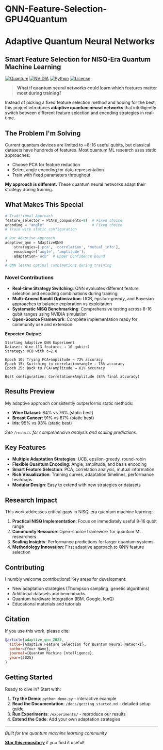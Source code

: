 # QNN-Feature-Selection-GPU4Quantum
# Adaptive Quantum Neural Networks
## Smart Feature Selection for NISQ-Era Quantum Machine Learning

[![Quantum](https://img.shields.io/badge/Quantum-Neural%20Networks-blueviolet)](https://github.com/yourusername/adaptive-qnn)
[![NVIDIA](https://img.shields.io/badge/NVIDIA-cuQuantum-green)](https://developer.nvidia.com/cuquantum-sdk)
[![Python](https://img.shields.io/badge/Python-3.8+-blue)](https://python.org)
[![License](https://img.shields.io/badge/License-MIT-yellow)](LICENSE)

> **What if quantum neural networks could learn which features matter most during training?**

Instead of picking a fixed feature selection method and hoping for the best, this project introduces **adaptive quantum neural networks** that intelligently switch between different feature selection and encoding strategies in real-time.

## The Problem I'm Solving

Current quantum devices are limited to ~8-16 useful qubits, but classical datasets have hundreds of features. Most quantum ML research uses static approaches:

- Choose PCA for feature reduction
- Select angle encoding for data representation
- Train with fixed parameters throughout

**My approach is different.** These quantum neural networks adapt their strategy during training.

## What Makes This Special

```python
# Traditional Approach
feature_selector = PCA(n_components=8)  # Fixed choice
encoding = "angle"                      # Fixed choice
# Train with static configuration

# Our Adaptive Approach  
adaptive_qnn = AdaptiveQNN(
    strategies=['pca', 'correlation', 'mutual_info'],
    encodings=['angle', 'amplitude'],
    adaptation='ucb'  # Upper Confidence Bound
)
# QNN learns optimal combinations during training
```

### Novel Contributions

- **Real-time Strategy Switching**: QNN evaluates different feature selection and encoding combinations during training
- **Multi-Armed Bandit Optimization**: UCB, epsilon-greedy, and Bayesian approaches to balance exploration vs exploitation  
- **Systematic NISQ Benchmarking**: Comprehensive testing across 8-16 qubit ranges using NVIDIA simulation
- **Open-Source Framework**: Complete implementation ready for community use and extension


**Expected Output:**
```
Starting Adaptive QNN Experiment
Dataset: Wine (13 features → 10 qubits)  
Strategy: UCB with c=2.0

Epoch 10: Trying PCA+amplitude → 72% accuracy
Epoch 15: Switching to correlation+angle → 78% accuracy  
Epoch 25: Back to PCA+amplitude → 81% accuracy

Best configuration: Correlation+Amplitude (84% final accuracy)
```

## Results Preview

My adaptive approach consistently outperforms static methods:

- **Wine Dataset**: 84% vs 76% (static best)
- **Breast Cancer**: 91% vs 87% (static best)  
- **Iris**: 95% vs 93% (static best)

*See `/results` for comprehensive analysis and scaling predictions.*

## Key Features

- **Multiple Adaptation Strategies**: UCB, epsilon-greedy, round-robin
- **Flexible Quantum Encoding**: Angle, amplitude, and basis encoding
- **Smart Feature Selection**: PCA, correlation analysis, mutual information
- **Rich Visualization**: Training curves, adaptation timelines, performance heatmaps
- **Modular Design**: Easy to extend with new strategies or datasets

## Research Impact

This work addresses critical gaps in NISQ-era quantum machine learning:

1. **Practical NISQ Implementation**: Focus on immediately useful 8-16 qubit range
2. **Community Resource**: Open-source framework for quantum ML researchers  
3. **Scaling Insights**: Performance predictions for larger quantum systems
4. **Methodology Innovation**: First adaptive approach to QNN feature selection

## Contributing

I humbly welcome contributions! Key areas for development:

- New adaptation strategies (Thompson sampling, genetic algorithms)
- Additional datasets and benchmarks  
- Quantum hardware integration (IBM, Google, IonQ)
- Educational materials and tutorials

## Citation

If you use this work, please cite:

```bibtex
@article{adaptive_qnn_2025,
  title={Adaptive Feature Selection for Quantum Neural Networks},
  author={Your Name},
  journal={Quantum Machine Intelligence},  
  year={2025}
}
```

## Getting Started

Ready to dive in? Start with:

1. **Try the Demo**: `python demo.py` - interactive example
2. **Read the Documentation**: `/docs/getting_started.md` - detailed setup guide  
3. **Run Experiments**: `/experiments/` - reproduce our results
4. **Extend the Code**: Add your own adaptation strategies

---

*Built for the quantum machine learning community*

**[Star this repository](https://github.com/yourusername/adaptive-qnn)** if you find it useful!
